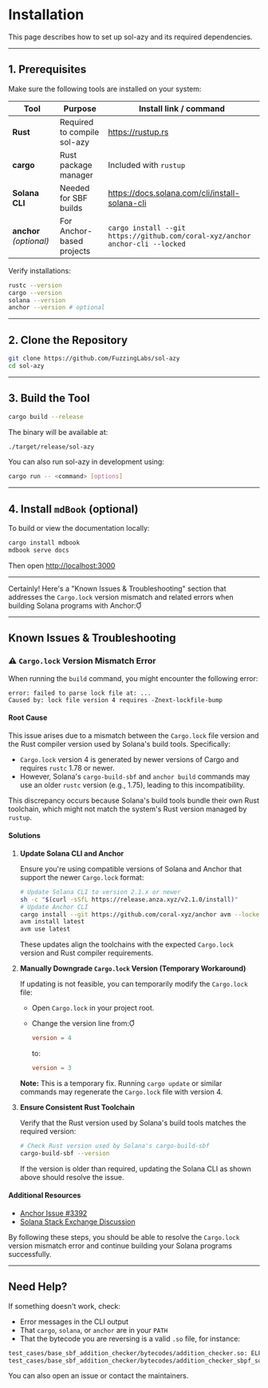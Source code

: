 # Installation

This page describes how to set up sol-azy and its required dependencies.

---

## 1. Prerequisites

Make sure the following tools are installed on your system:

| Tool         | Purpose                     | Install link / command                     |
|--------------|-----------------------------|--------------------------------------------|
| **Rust**     | Required to compile sol-azy | https://rustup.rs                          |
| **cargo**    | Rust package manager        | Included with `rustup`                     |
| **Solana CLI** | Needed for SBF builds       | https://docs.solana.com/cli/install-solana-cli |
| **anchor** *(optional)* | For Anchor-based projects   | `cargo install --git https://github.com/coral-xyz/anchor anchor-cli --locked` |

Verify installations:

```bash
rustc --version
cargo --version
solana --version
anchor --version # optional
```

---

## 2. Clone the Repository

```bash
git clone https://github.com/FuzzingLabs/sol-azy
cd sol-azy
```

---

## 3. Build the Tool

```bash
cargo build --release
```

The binary will be available at:

```bash
./target/release/sol-azy
```

You can also run sol-azy in development using:

```bash
cargo run -- <command> [options]
```

---

## 4. Install `mdBook` (optional)

To build or view the documentation locally:

```bash
cargo install mdbook
mdbook serve docs
```

Then open [http://localhost:3000](http://localhost:3000)

---

Certainly! Here's a "Known Issues & Troubleshooting" section that addresses the `Cargo.lock` version mismatch and related errors when building Solana programs with Anchor:

---

## Known Issues & Troubleshooting

### ⚠️ `Cargo.lock` Version Mismatch Error

When running the `build` command, you might encounter the following error:

```
error: failed to parse lock file at: ...
Caused by: lock file version 4 requires -Znext-lockfile-bump
```

#### Root Cause

This issue arises due to a mismatch between the `Cargo.lock` file version and the Rust compiler version used by Solana's build tools. Specifically:

- `Cargo.lock` version 4 is generated by newer versions of Cargo and requires `rustc` 1.78 or newer.
- However, Solana's `cargo-build-sbf` and `anchor build` commands may use an older `rustc` version (e.g., 1.75), leading to this incompatibility.

This discrepancy occurs because Solana's build tools bundle their own Rust toolchain, which might not match the system's Rust version managed by `rustup`.

#### Solutions

1. **Update Solana CLI and Anchor**

   Ensure you're using compatible versions of Solana and Anchor that support the newer `Cargo.lock` format:

   ```bash
   # Update Solana CLI to version 2.1.x or newer
   sh -c "$(curl -sSfL https://release.anza.xyz/v2.1.0/install)"
   # Update Anchor CLI
   cargo install --git https://github.com/coral-xyz/anchor avm --locked
   avm install latest
   avm use latest
   ```

   These updates align the toolchains with the expected `Cargo.lock` version and Rust compiler requirements.

2. **Manually Downgrade `Cargo.lock` Version (Temporary Workaround)**

   If updating is not feasible, you can temporarily modify the `Cargo.lock` file:

   - Open `Cargo.lock` in your project root.
   - Change the version line from:

     ```toml
     version = 4
     ```

     to:

     ```toml
     version = 3
     ```

   **Note:** This is a temporary fix. Running `cargo update` or similar commands may regenerate the `Cargo.lock` file with version 4.

3. **Ensure Consistent Rust Toolchain**

   Verify that the Rust version used by Solana's build tools matches the required version:

   ```bash
   # Check Rust version used by Solana's cargo-build-sbf
   cargo-build-sbf --version
   ```

   If the version is older than required, updating the Solana CLI as shown above should resolve the issue.

#### Additional Resources

- [Anchor Issue #3392](https://github.com/solana-foundation/anchor/issues/3392)
- [Solana Stack Exchange Discussion](https://solana.stackexchange.com/questions/18620/lock-file-version-4-was-found-but-this-version-of-cargo-does-not-understand-t)

By following these steps, you should be able to resolve the `Cargo.lock` version mismatch error and continue building your Solana programs successfully.

--- 

## Need Help?

If something doesn't work, check:

- Error messages in the CLI output
- That `cargo`, `solana`, or `anchor` are in your `PATH`
- That the bytecode you are reversing is a valid `.so` file, for instance:
```sh
test_cases/base_sbf_addition_checker/bytecodes/addition_checker.so: ELF 64-bit LSB shared object, eBPF, version 1 (SYSV), dynamically linked, stripped
test_cases/base_sbf_addition_checker/bytecodes/addition_checker_sbpf_solana.so: ELF 64-bit LSB shared object, eBPF, version 1 (SYSV), dynamically linked, not stripped
```
You can also open an issue or contact the maintainers.